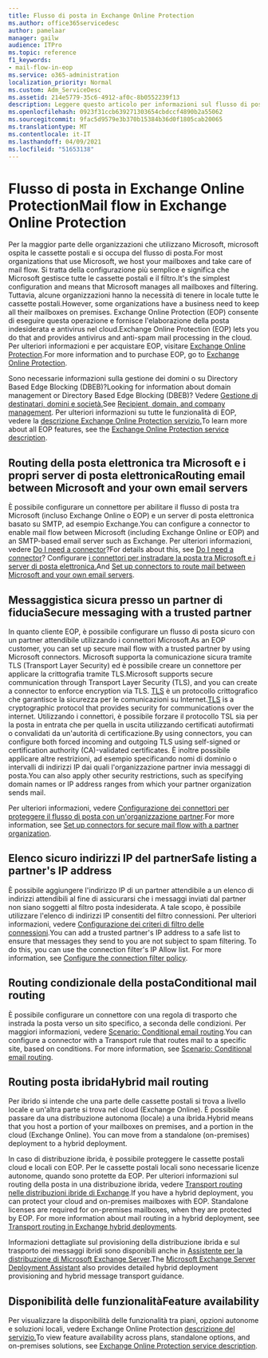 ```yaml
---
title: Flusso di posta in Exchange Online Protection
ms.author: office365servicedesc
author: pamelaar
manager: gailw
audience: ITPro
ms.topic: reference
f1_keywords:
- mail-flow-in-eop
ms.service: o365-administration
localization_priority: Normal
ms.custom: Adm_ServiceDesc
ms.assetid: 214e5779-35c6-4912-af0c-8b0552239f13
description: Leggere questo articolo per informazioni sul flusso di posta in Microsoft Exchange Online Protection (EOP).
ms.openlocfilehash: 0923f31ccb639271303654cbdccf4890b2a55062
ms.sourcegitcommit: 9fac5d9579e3b370b15384b36d0f1805cab20065
ms.translationtype: MT
ms.contentlocale: it-IT
ms.lasthandoff: 04/09/2021
ms.locfileid: "51653138"
---
```

# <a name="mail-flow-in-exchange-online-protection"></a><span data-ttu-id="62929-103">Flusso di posta in Exchange Online Protection</span><span class="sxs-lookup"><span data-stu-id="62929-103">Mail flow in Exchange Online Protection</span></span>

<span data-ttu-id="62929-104">Per la maggior parte delle organizzazioni che utilizzano Microsoft, microsoft ospita le cassette postali e si occupa del flusso di posta.</span><span class="sxs-lookup"><span data-stu-id="62929-104">For most organizations that use Microsoft, we host your mailboxes and take care of mail flow.</span></span> <span data-ttu-id="62929-105">Si tratta della configurazione più semplice e significa che Microsoft gestisce tutte le cassette postali e il filtro.</span><span class="sxs-lookup"><span data-stu-id="62929-105">It's the simplest configuration and means that Microsoft manages all mailboxes and filtering.</span></span> <span data-ttu-id="62929-106">Tuttavia, alcune organizzazioni hanno la necessità di tenere in locale tutte le cassette postali.</span><span class="sxs-lookup"><span data-stu-id="62929-106">However, some organizations have a business need to keep all their mailboxes on premises.</span></span> <span data-ttu-id="62929-107">Exchange Online Protection (EOP) consente di eseguire questa operazione e fornisce l'elaborazione della posta indesiderata e antivirus nel cloud.</span><span class="sxs-lookup"><span data-stu-id="62929-107">Exchange Online Protection (EOP) lets you do that and provides antivirus and anti-spam mail processing in the cloud.</span></span> <span data-ttu-id="62929-108">Per ulteriori informazioni e per acquistare EOP, visitare [Exchange Online Protection](https://products.office.com/exchange/exchange-email-security-spam-protection).</span><span class="sxs-lookup"><span data-stu-id="62929-108">For more information and to purchase EOP, go to [Exchange Online Protection](https://products.office.com/exchange/exchange-email-security-spam-protection).</span></span>
  
<span data-ttu-id="62929-109">Sono necessarie informazioni sulla gestione dei domini o su Directory Based Edge Blocking (DBEB)?</span><span class="sxs-lookup"><span data-stu-id="62929-109">Looking for information about domain management or Directory Based Edge Blocking (DBEB)?</span></span> <span data-ttu-id="62929-110">Vedere [Gestione di destinatari, domini e società.](recipient-domain-and-company-management.md)</span><span class="sxs-lookup"><span data-stu-id="62929-110">See [Recipient, domain, and company management](recipient-domain-and-company-management.md).</span></span> <span data-ttu-id="62929-111">Per ulteriori informazioni su tutte le funzionalità di EOP, vedere la [descrizione Exchange Online Protection servizio.](exchange-online-protection-service-description.md)</span><span class="sxs-lookup"><span data-stu-id="62929-111">To learn more about all EOP features, see the [Exchange Online Protection service description](exchange-online-protection-service-description.md).</span></span>
  
## <a name="routing-email-between-microsoft-and-your-own-email-servers"></a><span data-ttu-id="62929-112">Routing della posta elettronica tra Microsoft e i propri server di posta elettronica</span><span class="sxs-lookup"><span data-stu-id="62929-112">Routing email between Microsoft and your own email servers</span></span>

<span data-ttu-id="62929-113">È possibile configurare un connettore per abilitare il flusso di posta tra Microsoft (incluso Exchange Online o EOP) e un server di posta elettronica basato su SMTP, ad esempio Exchange.</span><span class="sxs-lookup"><span data-stu-id="62929-113">You can configure a connector to enable mail flow between Microsoft (including Exchange Online or EOP) and an SMTP-based email server such as Exchange.</span></span> <span data-ttu-id="62929-114">Per ulteriori informazioni, vedere [Do I need a connector](/exchange/mail-flow-best-practices/use-connectors-to-configure-mail-flow/do-i-need-to-create-a-connector)?</span><span class="sxs-lookup"><span data-stu-id="62929-114">For details about this, see [Do I need a connector](/exchange/mail-flow-best-practices/use-connectors-to-configure-mail-flow/do-i-need-to-create-a-connector)?</span></span> <span data-ttu-id="62929-115">Configurare [i connettori per instradare la posta tra Microsoft e i server di posta elettronica.](/exchange/mail-flow-best-practices/use-connectors-to-configure-mail-flow/set-up-connectors-to-route-mail)</span><span class="sxs-lookup"><span data-stu-id="62929-115">And [Set up connectors to route mail between Microsoft and your own email servers](/exchange/mail-flow-best-practices/use-connectors-to-configure-mail-flow/set-up-connectors-to-route-mail).</span></span>
  
## <a name="secure-messaging-with-a-trusted-partner"></a><span data-ttu-id="62929-116">Messaggistica sicura presso un partner di fiducia</span><span class="sxs-lookup"><span data-stu-id="62929-116">Secure messaging with a trusted partner</span></span>

<span data-ttu-id="62929-117">In quanto cliente EOP, è possibile configurare un flusso di posta sicuro con un partner attendibile utilizzando i connettori Microsoft.</span><span class="sxs-lookup"><span data-stu-id="62929-117">As an EOP customer, you can set up secure mail flow with a trusted partner by using Microsoft connectors.</span></span> <span data-ttu-id="62929-118">Microsoft supporta la comunicazione sicura tramite TLS (Transport Layer Security) ed è possibile creare un connettore per applicare la crittografia tramite TLS.</span><span class="sxs-lookup"><span data-stu-id="62929-118">Microsoft supports secure communication through Transport Layer Security (TLS), and you can create a connector to enforce encryption via TLS.</span></span> <span data-ttu-id="62929-119">[TLS](/microsoft-365/compliance/exchange-online-uses-tls-to-secure-email-connections) è un protocollo crittografico che garantisce la sicurezza per le comunicazioni su Internet.</span><span class="sxs-lookup"><span data-stu-id="62929-119">[TLS](/microsoft-365/compliance/exchange-online-uses-tls-to-secure-email-connections) is a cryptographic protocol that provides security for communications over the internet.</span></span> <span data-ttu-id="62929-120">Utilizzando i connettori, è possibile forzare il protocollo TSL sia per la posta in entrata che per quella in uscita utilizzando certificati autofirmati o convalidati da un'autorità di certificazione.</span><span class="sxs-lookup"><span data-stu-id="62929-120">By using connectors, you can configure both forced incoming and outgoing TLS using self-signed or certification authority (CA)-validated certificates.</span></span> <span data-ttu-id="62929-121">È inoltre possibile applicare altre restrizioni, ad esempio specificando nomi di dominio o intervalli di indirizzi IP dai quali l'organizzazione partner invia messaggi di posta.</span><span class="sxs-lookup"><span data-stu-id="62929-121">You can also apply other security restrictions, such as specifying domain names or IP address ranges from which your partner organization sends mail.</span></span> 
  
<span data-ttu-id="62929-122">Per ulteriori informazioni, vedere [Configurazione dei connettori per proteggere il flusso di posta con un'organizzazione partner](/exchange/mail-flow-best-practices/use-connectors-to-configure-mail-flow/set-up-connectors-for-secure-mail-flow-with-a-partner).</span><span class="sxs-lookup"><span data-stu-id="62929-122">For more information, see [Set up connectors for secure mail flow with a partner organization](/exchange/mail-flow-best-practices/use-connectors-to-configure-mail-flow/set-up-connectors-for-secure-mail-flow-with-a-partner).</span></span>
  
## <a name="safe-listing-a-partners-ip-address"></a><span data-ttu-id="62929-123">Elenco sicuro indirizzi IP del partner</span><span class="sxs-lookup"><span data-stu-id="62929-123">Safe listing a partner's IP address</span></span>

<span data-ttu-id="62929-p105">È possibile aggiungere l'indirizzo IP di un partner attendibile a un elenco di indirizzi attendibili al fine di assicurarsi che i messaggi inviati dal partner non siano soggetti al filtro posta indesiderata. A tale scopo, è possibile utilizzare l'elenco di indirizzi IP consentiti del filtro connessioni. Per ulteriori informazioni, vedere [Configurazione dei criteri di filtro delle connessioni](/microsoft-365/security/office-365-security/configure-the-connection-filter-policy).</span><span class="sxs-lookup"><span data-stu-id="62929-p105">You can add a trusted partner's IP address to a safe list to ensure that messages they send to you are not subject to spam filtering. To do this, you can use the connection filter's IP Allow list. For more information, see [Configure the connection filter policy](/microsoft-365/security/office-365-security/configure-the-connection-filter-policy).</span></span>
  
## <a name="conditional-mail-routing"></a><span data-ttu-id="62929-127">Routing condizionale della posta</span><span class="sxs-lookup"><span data-stu-id="62929-127">Conditional mail routing</span></span>

<span data-ttu-id="62929-p106">È possibile configurare un connettore con una regola di trasporto che instrada la posta verso un sito specifico, a seconda delle condizioni. Per maggiori informazioni, vedere [Scenario: Conditional email routing](/exchange/mail-flow-best-practices/use-connectors-to-configure-mail-flow/conditional-mail-routing).</span><span class="sxs-lookup"><span data-stu-id="62929-p106">You can configure a connector with a Transport rule that routes mail to a specific site, based on conditions. For more information, see [Scenario: Conditional email routing](/exchange/mail-flow-best-practices/use-connectors-to-configure-mail-flow/conditional-mail-routing).</span></span>
  
## <a name="hybrid-mail-routing"></a><span data-ttu-id="62929-130">Routing posta ibrida</span><span class="sxs-lookup"><span data-stu-id="62929-130">Hybrid mail routing</span></span>

<span data-ttu-id="62929-p107">Per ibrido si intende che una parte delle cassette postali si trova a livello locale e un'altra parte si trova nel cloud (Exchange Online). È possibile passare da una distribuzione autonoma (locale) a una ibrida.</span><span class="sxs-lookup"><span data-stu-id="62929-p107">Hybrid means that you host a portion of your mailboxes on premises, and a portion in the cloud (Exchange Online). You can move from a standalone (on-premises) deployment to a hybrid deployment.</span></span>
  
<span data-ttu-id="62929-p108">In caso di distribuzione ibrida, è possibile proteggere le cassette postali cloud e locali con EOP. Per le cassette postali locali sono necessarie licenze autonome, quando sono protette da EOP. Per ulteriori informazioni sul routing della posta in una distribuzione ibrida, vedere [Transport routing nelle distribuzioni ibride di Exchange](/exchange/transport-routing).</span><span class="sxs-lookup"><span data-stu-id="62929-p108">If you have a hybrid deployment, you can protect your cloud and on-premises mailboxes with EOP. Standalone licenses are required for on-premises mailboxes, when they are protected by EOP. For more information about mail routing in a hybrid deployment, see [Transport routing in Exchange hybrid deployments](/exchange/transport-routing).</span></span>
  
<span data-ttu-id="62929-136">Informazioni dettagliate sul provisioning della distribuzione ibrida e sul trasporto dei messaggi ibridi sono disponibili anche in [Assistente per la distribuzione di Microsoft Exchange Server](/exchange/exchange-deployment-assistant).</span><span class="sxs-lookup"><span data-stu-id="62929-136">The [Microsoft Exchange Server Deployment Assistant](/exchange/exchange-deployment-assistant) also provides detailed hybrid deployment provisioning and hybrid message transport guidance.</span></span> 
  
## <a name="feature-availability"></a><span data-ttu-id="62929-137">Disponibilità delle funzionalità</span><span class="sxs-lookup"><span data-stu-id="62929-137">Feature availability</span></span>

<span data-ttu-id="62929-138">Per visualizzare la disponibilità delle funzionalità tra piani, opzioni autonome e soluzioni locali, vedere Exchange Online Protection [descrizione del servizio.](exchange-online-protection-service-description.md)</span><span class="sxs-lookup"><span data-stu-id="62929-138">To view feature availability across plans, standalone options, and on-premises solutions, see [Exchange Online Protection service description](exchange-online-protection-service-description.md).</span></span>